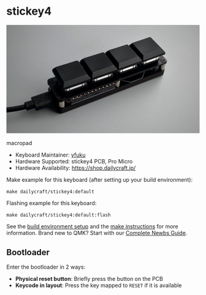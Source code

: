 # stickey4

![stickey4](https://raw.githubusercontent.com/yfuku/stickey4/main/images/stickey4.jpeg)

macropad

* Keyboard Maintainer: [yfuku](https://github.com/yfuku)
* Hardware Supported: stickey4 PCB, Pro Micro
* Hardware Availability: https://shop.dailycraft.jp/

Make example for this keyboard (after setting up your build environment):

    make dailycraft/stickey4:default

Flashing example for this keyboard:

    make dailycraft/stickey4:default:flash

See the [build environment setup](https://docs.qmk.fm/#/getting_started_build_tools) and the [make instructions](https://docs.qmk.fm/#/getting_started_make_guide) for more information. Brand new to QMK? Start with our [Complete Newbs Guide](https://docs.qmk.fm/#/newbs).

## Bootloader

Enter the bootloader in 2 ways:

* **Physical reset button**: Briefly press the button on the PCB
* **Keycode in layout**: Press the key mapped to `RESET` if it is available
